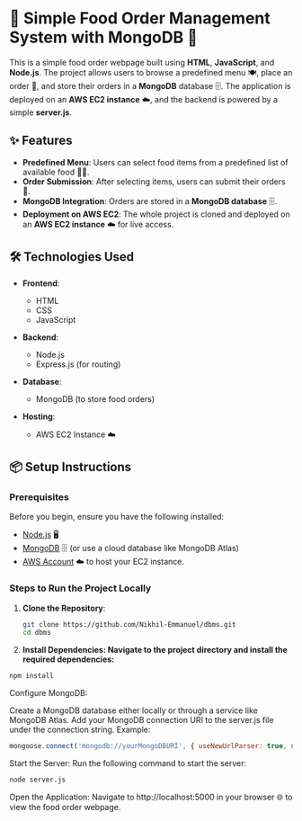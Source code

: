 # 🍔 Simple Food Order Management System with MongoDB 🍕

This is a simple food order webpage built using **HTML**, **JavaScript**, and **Node.js**. The project allows users to browse a predefined menu 🍽️, place an order 📝, and store their orders in a **MongoDB** database 🗄️. The application is deployed on an **AWS EC2 instance** ☁️, and the backend is powered by a simple **server.js**.

## ✨ Features

- **Predefined Menu**: Users can select food items from a predefined list of available food 🍕🍔.
- **Order Submission**: After selecting items, users can submit their orders 🛒.
- **MongoDB Integration**: Orders are stored in a **MongoDB database** 🗄️.
- **Deployment on AWS EC2**: The whole project is cloned and deployed on an **AWS EC2 instance** ☁️ for live access.

## 🛠️ Technologies Used

- **Frontend**:
  - HTML
  - CSS
  - JavaScript

- **Backend**:
  - Node.js
  - Express.js (for routing)

- **Database**:
  - MongoDB (to store food orders)

- **Hosting**:
  - AWS EC2 Instance ☁️

## 📦 Setup Instructions

### Prerequisites

Before you begin, ensure you have the following installed:

- [Node.js](https://nodejs.org/) 🖥️
- [MongoDB](https://www.mongodb.com/) 🗄️ (or use a cloud database like MongoDB Atlas)
- [AWS Account](https://aws.amazon.com/) ☁️ to host your EC2 instance.

### Steps to Run the Project Locally

1. **Clone the Repository**:
   ```bash
   git clone https://github.com/Nikhil-Emmanuel/dbms.git
   cd dbms

2. **Install Dependencies: Navigate to the project directory and install the required dependencies:**
```bash
npm install
```
Configure MongoDB:

Create a MongoDB database either locally or through a service like MongoDB Atlas.
Add your MongoDB connection URI to the server.js file under the connection string.
Example:
```js
mongoose.connect('mongodb://yourMongoDBURI', { useNewUrlParser: true, useUnifiedTopology: true });
```
Start the Server: Run the following command to start the server:
```bash
node server.js
```
Open the Application: Navigate to http://localhost:5000 in your browser 🌐 to view the food order webpage.
